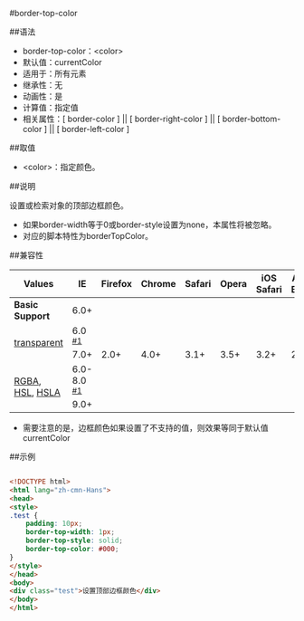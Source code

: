 #border-top-color

##语法

- border-top-color：&lt;color&gt;
- 默认值：currentColor
- 适用于：所有元素
- 继承性：无
- 动画性：是
- 计算值：指定值
- 相关属性：[ border-color ] || [ border-right-color ] || [ border-bottom-color ] || [ border-left-color ]


##取值

- &lt;color&gt;：指定颜色。


##说明

设置或检索对象的顶部边框颜色。

- 如果border-width等于0或border-style设置为none，本属性将被忽略。
- 对应的脚本特性为borderTopColor。


##兼容性


<table class="compatible">
<thead>
	<tr>
		<th>Values</th>
		<th>IE</th>
		<th>Firefox</th>
		<th>Chrome</th>
		<th>Safari</th>
		<th>Opera</th>
		<th>iOS Safari</th>
		<th>Android Browser</th>
		<th>Android Chrome</th>
	</tr>
</thead>
<tbody>
	<tr>
		<td><strong>Basic Support</strong></td>
		<td class="support">6.0+</td>
		<td class="support" rowspan="5">2.0+</td>
		<td class="support" rowspan="5">4.0+</td>
		<td class="support" rowspan="5">3.1+</td>
		<td class="support" rowspan="5">3.5+</td>
		<td class="support" rowspan="5">3.2+</td>
		<td class="support" rowspan="5">2.1+</td>
		<td class="support" rowspan="5">18.0+</td>
	</tr>
	<tr>
		<td rowspan="2"><a href="../../values/color/transparent.htm">transparent</a></td>
		<td class="unsupport">6.0 <sup><a href="#support1">#1</a></sup></td>
	</tr>
	<tr>
		<td class="support">7.0+</td>
	</tr>
	<tr>
		<td rowspan="2"><a href="../../values/color/rgba.htm">RGBA</a>, <a href="../../values/color/hsl.htm">HSL</a>, <a href="../../values/color/hsla.htm">HSLA</a></td>
		<td class="unsupport">6.0-8.0 <sup><a href="#support1">#1</a></sup></td>
	</tr>
	<tr>
		<td class="support">9.0+</td>
	</tr>
</tbody>
</table>


- 需要注意的是，边框颜色如果设置了不支持的值，则效果等同于默认值 currentColor


##示例

```html

<!DOCTYPE html>
<html lang="zh-cmn-Hans">
<head>
<style>
.test {
	padding: 10px;
	border-top-width: 1px;
	border-top-style: solid;
	border-top-color: #000;
}
</style>
</head>
<body>
<div class="test">设置顶部边框颜色</div>
</body>
</html>

```
